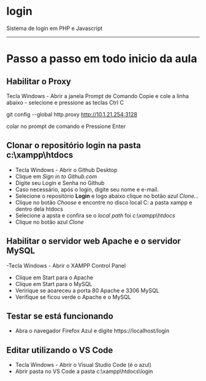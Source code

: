 # login
Sistema de login em PHP e Javascript

---
# Passo a passo em todo inicio da aula

## Habilitar o Proxy
Tecla Windows - Abrir a janela Prompt de Comando
Copie e cole a linha abaixo - selecione e pressione as teclas Ctrl C

git config --global http.proxy http://10.1.21.254:3128

colar no prompt de comando e
Pressione Enter

## Clonar o repositório **login** na pasta **c:\xampp\htdocs**
  - Tecla Windows - Abrir o Github Desktop
  - Clique em *Sign in to Github.com*
  - Digite seu Login e Senha no Github
  - Caso necessário, após o login, digite seu nome e e-mail.
  - Selecione o repositório **Login** e logo abaixo clique no botão azul *Clone...*
  - Clique no botão *Choose* e encontre no disco local C: a pasta xampp e dentro dela htdocs
  - Selecione a apsta e confira se o *local path* foi *c:\xampp\htdocs*
  - Clique no botão azul *Clone*
  
  ## Habilitar o servidor web **Apache** e o servidor **MySQL**
   -Tecla Windows - Abrir o XAMPP Control Panel
   - Clique em Start para o Apache 
   - Clique em Start para o MySQL
   - Veririque se aoareceu a porta 80 Apache e 3306 MySQL
   - Verifique se ficou verde o Apache e o MySQL
   
 ## Testar se está funcionando  
  - Abra o navegador Firefox Azul e digite https://localhost/login
  
 ## Editar utilizando o VS Code
  - Tecla Windows - Abrir o Visual Studio Code (é o azul)
  - Abrir pasta no VS Code a pasta c:\xampp\htdocs\login
